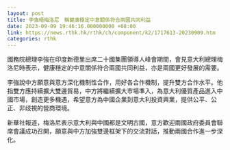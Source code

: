 ```yaml
---
layout: post
title: 李強晤梅洛尼　稱健康穩定中意關係符合兩國共同利益
date: 2023-09-09 19:46:16.000000000 +08:00
link: https://news.rthk.hk/rthk/ch/component/k2/1717613-20230909.htm
categories: rthk
---
```


國務院總理李強在印度新德里出席二十國集團領導人峰會期間，會見意大利總理梅洛尼時表示，健康穩定的中意關係符合兩國共同利益，亦是兩國更好發展的需要。

李強說中方願意與意方深化機制性合作，用好各合作機制，提升雙方合作水平。他指雙方應持續擴大雙邊貿易，中方將繼續擴大市場準入，為意大利優質產品進入中國市場，創造更多機遇，希望意方為中國企業到意大利投資興業，提供公平、公正、非歧視的營商環境。

新華社報道，梅洛尼表示意大利與中國都是文明古國，意方歡迎兩國政府委員會聯席會議成功召開，願意與中方加強雙邊框架下的交流對話，推動兩國合作進一步深化。
